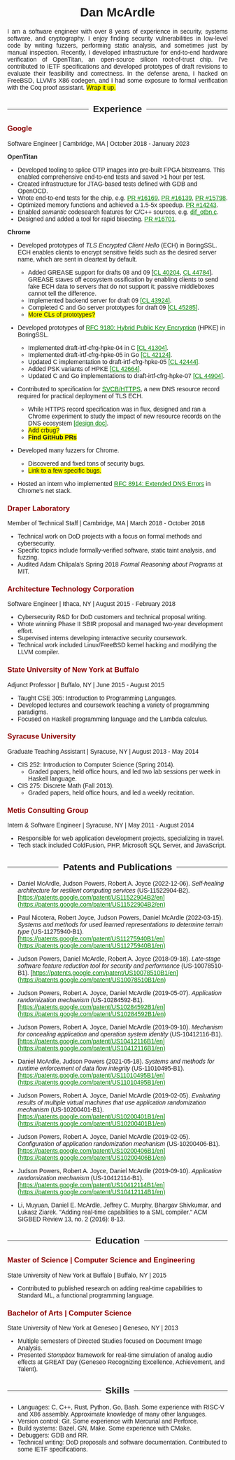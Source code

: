 <style>
body {
    font-family: sans-serif;
    padding: 2em 5em;
    width: 7in;
}
h1 {
    text-align: center;
}

/* Fancy horizontal line over h2 */
h2 {
    display: flex;
    flex-direction: row;
}
h2:before, h2:after {
    content: "";
    flex: 1 1;
    border-bottom: 1px solid;
    margin: auto;
}
h2:before {
    margin-right: 10px;
}
h2:after {
    margin-left: 10px;
}

h3 {
    font-weight: bold;
    color: darkred;
}
a {
    color: green;
}
todo {
    background-color: yellow;
}
.justify {
    text-align: justify;
}
</style>

<title>Dan McArdle</title>

# Dan McArdle

<div class="justify">
I am a software engineer with over 8 years of experience in security, systems software, and cryptography.
I enjoy finding security vulnerabilities in low-level code by writing fuzzers, performing static analysis, and sometimes just by manual inspection.
Recently, I developed infrastructure for end-to-end hardware verification of OpenTitan, an open-source silicon root-of-trust chip.
I've contributed to IETF specifications and developed prototypes of draft revisions to evaluate their feasibility and correctness.
In the defense arena, I hacked on FreeBSD, LLVM's X86 codegen, and I had some exposure to formal verification with the Coq proof assistant.
<todo>Wrap it up.</todo>
</div>

## Experience

### Google

Software Engineer | Cambridge, MA | October 2018 - January 2023

**OpenTitan**

* Developed tooling to splice OTP images into pre-built FPGA bitstreams.
    This enabled comprehensive end-to-end tests and saved >1 hour per test.
* Created infrastructure for JTAG-based tests defined with GDB and OpenOCD.
* Wrote end-to-end tests for the chip, e.g. [PR #16169](https://github.com/lowRISC/opentitan/pull/16169), [PR #16139](https://github.com/lowRISC/opentitan/pull/16139), [PR #15798](https://github.com/lowRISC/opentitan/pull/15798).
* Optimized memory functions and achieved a 1.5-5x speedup. [PR #14243](https://github.com/lowRISC/opentitan/pull/14243).
* Enabled *semantic* codesearch features for C/C++ sources, e.g. [dif_otbn.c](https://cs.opensource.google/opentitan/opentitan/+/master:sw/device/lib/dif/dif_otbn.c).
* Designed and added a tool for rapid bisecting. [PR #16701](https://github.com/lowRISC/opentitan/pull/16701).

**Chrome**

* Developed prototypes of *TLS Encrypted Client Hello* (ECH) in BoringSSL.
  ECH enables clients to encrypt sensitive fields such as the desired server name, which are sent in cleartext by default.
    * Added GREASE support for drafts 08 and 09 [[CL 40204](https://boringssl-review.googlesource.com/c/boringssl/+/40204), [CL 44784](https://boringssl-review.googlesource.com/c/boringssl/+/44784)].
      GREASE staves off ecosystem ossification by enabling clients to send fake ECH data to servers that do not support it; passive middleboxes cannot tell the difference.
    * Implemented backend server for draft 09 [[CL 43924]](https://boringssl-review.googlesource.com/c/boringssl/+/43924).
    * Completed C and Go server prototypes for draft 09 [[CL 45285]](https://boringssl-review.googlesource.com/c/boringssl/+/45285).
    * <todo>More CLs of prototypes?</todo>
* Developed prototypes of [RFC 9180: Hybrid Public Key Encryption](https://www.rfc-editor.org/rfc/rfc9180.html) (HPKE) in BoringSSL.
    * Implemented draft-irtf-cfrg-hpke-04 in C [[CL 41304]](https://boringssl-review.googlesource.com/c/boringssl/+/41304).
    * Implemented draft-irtf-cfrg-hpke-05 in Go [[CL 42124]](https://boringssl-review.googlesource.com/c/boringssl/+/42124).
    * Updated C implementation to draft-irtf-cfrg-hpke-05 [[CL 42444]](https://boringssl-review.googlesource.com/c/boringssl/+/42444).
    * Added PSK variants of HPKE [[CL 42664]](https://boringssl-review.googlesource.com/c/boringssl/+/42664).
    * Updated C and Go implementations to draft-irtf-cfrg-hpke-07 [[CL 44904]](https://boringssl-review.googlesource.com/c/boringssl/+/44904).

* Contributed to specification for [SVCB/HTTPS](https://datatracker.ietf.org/doc/draft-ietf-dnsop-svcb-https/), a new DNS resource record required for practical deployment of TLS ECH.
    * While HTTPS record specification was in flux, designed and ran a Chrome experiment to study the impact of new resource records on the DNS ecosystem [[design doc]](https://docs.google.com/document/d/14eCqVyT_3MSj7ydqNFl1Yl0yg1fs6g24qmYUUdi5V-k/edit?usp=sharing).
    * <todo>Add crbug?</todo>
    * <todo>**Find GitHub PRs**</todo>
* Developed many fuzzers for Chrome.
    * Discovered and fixed tons of security bugs.
    * <todo>Link to a few specific bugs.</todo>
* Hosted an intern who implemented [RFC 8914: Extended DNS Errors](https://www.rfc-editor.org/rfc/rfc8914.html) in Chrome's net stack.

### Draper Laboratory

Member of Technical Staff | Cambridge, MA | March 2018 - October 2018

* Technical work on DoD projects with a focus on formal methods and cybersecurity.
* Specific topics include formally-verified software, static taint analysis, and fuzzing.
* Audited Adam Chlipala's Spring 2018 *Formal Reasoning about Programs* at MIT.

### Architecture Technology Corporation

Software Engineer | Ithaca, NY | August 2015 - February 2018

* Cybersecurity R&D for DoD customers and technical proposal writing.
* Wrote winning Phase II SBIR proposal and managed two-year development effort.
* Supervised interns developing interactive security coursework.
* Technical work included Linux/FreeBSD kernel hacking and modifying the LLVM compiler.

### State University of New York at Buffalo

Adjunct Professor | Buffalo, NY | June 2015 - August 2015

* Taught CSE 305: Introduction to Programming Languages.
* Developed lectures and coursework teaching a variety of programming paradigms.
* Focused on Haskell programming language and the Lambda calculus.

### Syracuse University

Graduate Teaching Assistant | Syracuse, NY | August 2013 - May 2014

* CIS 252: Introduction to Computer Science (Spring 2014).
    * Graded papers, held office hours, and led two lab sessions per week in Haskell language.
* CIS 275: Discrete Math (Fall 2013).
    * Graded papers, held office hours, and led a weekly recitation.

### Metis Consulting Group

Intern & Software Engineer | Syracuse, NY | May 2011 - August 2014

* Responsible for web application development projects, specializing in travel.
* Tech stack included ColdFusion, PHP, Microsoft SQL Server, and JavaScript.

## Patents and Publications

* Daniel McArdle, Judson Powers, Robert A. Joyce (2022-12-06). *Self-healing architecture for resilient computing services* (US-11522904-B2). [https://patents.google.com/patent/US11522904B2/en](https://patents.google.com/patent/US11522904B2/en)
* Paul Nicotera, Robert Joyce, Judson Powers, Daniel McArdle (2022-03-15). *Systems and methods for used learned representations to determine terrain type* (US-11275940-B1). [https://patents.google.com/patent/US11275940B1/en](https://patents.google.com/patent/US11275940B1/en)
* Judson Powers, Daniel McArdle, Robert A. Joyce (2018-09-18). *Late-stage software feature reduction tool for security and performance* (US-10078510-B1). [https://patents.google.com/patent/US10078510B1/en](https://patents.google.com/patent/US10078510B1/en)
* Judson Powers, Robert A. Joyce, Daniel McArdle (2019-05-07). *Application randomization mechanism* (US-10284592-B1). [https://patents.google.com/patent/US10284592B1/en](https://patents.google.com/patent/US10284592B1/en)
* Judson Powers, Robert A. Joyce, Daniel McArdle (2019-09-10). *Mechanism for concealing application and operation system identity* (US-10412116-B1). [https://patents.google.com/patent/US10412116B1/en](https://patents.google.com/patent/US10412116B1/en)
* Daniel McArdle, Judson Powers (2021-05-18). *Systems and methods for runtime enforcement of data flow integrity* (US-11010495-B1). [https://patents.google.com/patent/US11010495B1/en](https://patents.google.com/patent/US11010495B1/en)
* Judson Powers, Robert A. Joyce, Daniel McArdle (2019-02-05). *Evaluating results of multiple virtual machines that use application randomization mechanism* (US-10200401-B1). [https://patents.google.com/patent/US10200401B1/en](https://patents.google.com/patent/US10200401B1/en)
* Judson Powers, Robert A. Joyce, Daniel McArdle (2019-02-05). *Configuration of application randomization mechanism* (US-10200406-B1). [https://patents.google.com/patent/US10200406B1/en](https://patents.google.com/patent/US10200406B1/en)
* Judson Powers, Robert A. Joyce, Daniel McArdle (2019-09-10). *Application randomization mechanism* (US-10412114-B1). [https://patents.google.com/patent/US10412114B1/en](https://patents.google.com/patent/US10412114B1/en)

* Li, Muyuan, Daniel E. McArdle, Jeffrey C. Murphy, Bhargav Shivkumar, and Lukasz Ziarek. "Adding real-time capabilities to a SML compiler." ACM SIGBED Review 13, no. 2 (2016): 8-13.

<!-- SUNY Geneseo -->

## Education

### Master of Science | Computer Science and Engineering

State University of New York at Buffalo | Buffalo, NY | 2015

* Contributed to published research on adding real-time capabilities to Standard ML, a functional programming language.

### Bachelor of Arts | Computer Science

State University of New York at Geneseo | Geneseo, NY | 2013

* Multiple semesters of Directed Studies focused on Document Image Analysis.
* Presented *Stompbox* framework for real-time simulation of analog audio effects at GREAT Day (Geneseo Recognizing Excellence, Achievement, and Talent).


## Skills

* Languages: C, C++, Rust, Python, Go, Bash.
  Some experience with RISC-V and X86 assembly.
  Approximate knowledge of many other languages.
* Version control: Git. Some experience with Mercurial and Perforce.
* Build systems: Bazel, GN, Make. Some experience with CMake.
* Debuggers: GDB and RR.
* Technical writing: DoD proposals and software documentation. Contributed to some IETF specifications.
